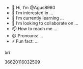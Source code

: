 - 👋 Hi, I’m @Agus8980
- 👀 I’m interested in ...
- 🌱 I’m currently learning ...
- 💞️ I’m looking to collaborate on ...
- 📫 How to reach me ...
- 😄 Pronouns: ...
- ⚡ Fun fact: ...

<!---
Agus8980/Agus8980 is a ✨ special ✨ repository because its `README.md` (this file) appears on your GitHub profile.
You can click the Preview link to take a look at your changes.
--->bri
36620116032509
